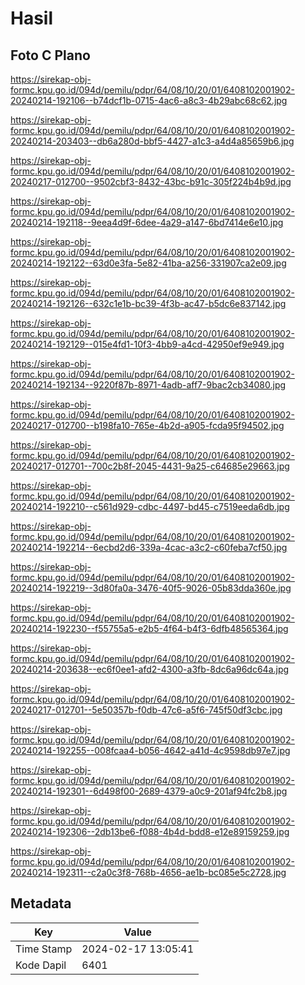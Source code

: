# Hasil

## Foto C Plano

https://sirekap-obj-formc.kpu.go.id/094d/pemilu/pdpr/64/08/10/20/01/6408102001902-20240214-192106--b74dcf1b-0715-4ac6-a8c3-4b29abc68c62.jpg

https://sirekap-obj-formc.kpu.go.id/094d/pemilu/pdpr/64/08/10/20/01/6408102001902-20240214-203403--db6a280d-bbf5-4427-a1c3-a4d4a85659b6.jpg

https://sirekap-obj-formc.kpu.go.id/094d/pemilu/pdpr/64/08/10/20/01/6408102001902-20240217-012700--9502cbf3-8432-43bc-b91c-305f224b4b9d.jpg

https://sirekap-obj-formc.kpu.go.id/094d/pemilu/pdpr/64/08/10/20/01/6408102001902-20240214-192118--9eea4d9f-6dee-4a29-a147-6bd7414e6e10.jpg

https://sirekap-obj-formc.kpu.go.id/094d/pemilu/pdpr/64/08/10/20/01/6408102001902-20240214-192122--63d0e3fa-5e82-41ba-a256-331907ca2e09.jpg

https://sirekap-obj-formc.kpu.go.id/094d/pemilu/pdpr/64/08/10/20/01/6408102001902-20240214-192126--632c1e1b-bc39-4f3b-ac47-b5dc6e837142.jpg

https://sirekap-obj-formc.kpu.go.id/094d/pemilu/pdpr/64/08/10/20/01/6408102001902-20240214-192129--015e4fd1-10f3-4bb9-a4cd-42950ef9e949.jpg

https://sirekap-obj-formc.kpu.go.id/094d/pemilu/pdpr/64/08/10/20/01/6408102001902-20240214-192134--9220f87b-8971-4adb-aff7-9bac2cb34080.jpg

https://sirekap-obj-formc.kpu.go.id/094d/pemilu/pdpr/64/08/10/20/01/6408102001902-20240217-012700--b198fa10-765e-4b2d-a905-fcda95f94502.jpg

https://sirekap-obj-formc.kpu.go.id/094d/pemilu/pdpr/64/08/10/20/01/6408102001902-20240217-012701--700c2b8f-2045-4431-9a25-c64685e29663.jpg

https://sirekap-obj-formc.kpu.go.id/094d/pemilu/pdpr/64/08/10/20/01/6408102001902-20240214-192210--c561d929-cdbc-4497-bd45-c7519eeda6db.jpg

https://sirekap-obj-formc.kpu.go.id/094d/pemilu/pdpr/64/08/10/20/01/6408102001902-20240214-192214--6ecbd2d6-339a-4cac-a3c2-c60feba7cf50.jpg

https://sirekap-obj-formc.kpu.go.id/094d/pemilu/pdpr/64/08/10/20/01/6408102001902-20240214-192219--3d80fa0a-3476-40f5-9026-05b83dda360e.jpg

https://sirekap-obj-formc.kpu.go.id/094d/pemilu/pdpr/64/08/10/20/01/6408102001902-20240214-192230--f55755a5-e2b5-4f64-b4f3-6dfb48565364.jpg

https://sirekap-obj-formc.kpu.go.id/094d/pemilu/pdpr/64/08/10/20/01/6408102001902-20240214-203638--ec6f0ee1-afd2-4300-a3fb-8dc6a96dc64a.jpg

https://sirekap-obj-formc.kpu.go.id/094d/pemilu/pdpr/64/08/10/20/01/6408102001902-20240217-012701--5e50357b-f0db-47c6-a5f6-745f50df3cbc.jpg

https://sirekap-obj-formc.kpu.go.id/094d/pemilu/pdpr/64/08/10/20/01/6408102001902-20240214-192255--008fcaa4-b056-4642-a41d-4c9598db97e7.jpg

https://sirekap-obj-formc.kpu.go.id/094d/pemilu/pdpr/64/08/10/20/01/6408102001902-20240214-192301--6d498f00-2689-4379-a0c9-201af94fc2b8.jpg

https://sirekap-obj-formc.kpu.go.id/094d/pemilu/pdpr/64/08/10/20/01/6408102001902-20240214-192306--2db13be6-f088-4b4d-bdd8-e12e89159259.jpg

https://sirekap-obj-formc.kpu.go.id/094d/pemilu/pdpr/64/08/10/20/01/6408102001902-20240214-192311--c2a0c3f8-768b-4656-ae1b-bc085e5c2728.jpg


## Metadata

| Key        | Value               |
| ---------- | ------------------- |
| Time Stamp | 2024-02-17 13:05:41 |
| Kode Dapil | 6401                |



